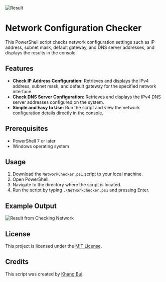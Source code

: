![Result](https://github.com/BHK0407/demo_network_checker/assets/152870369/aa0d86b3-dd98-4937-90dc-10dedf0d3ca1)
# Network Configuration Checker

This PowerShell script checks network configuration settings such as IP address, subnet mask, default gateway, and DNS server addresses, and displays the results in the console.

## Features

- **Check IP Address Configuration:** Retrieves and displays the IPv4 address, subnet mask, and default gateway for the specified network interface.
- **Check DNS Server Configuration:** Retrieves and displays the IPv4 DNS server addresses configured on the system.
- **Simple and Easy to Use:** Run the script and view the network configuration details directly in the console.

## Prerequisites

- PowerShell 7 or later
- Windows operating system

## Usage

1. Download the `NetworkChecker.ps1` script to your local machine.
2. Open PowerShell.
3. Navigate to the directory where the script is located.
4. Run the script by typing `.\NetworkChecker.ps1` and pressing Enter.

## Example Output

![Result from Checking Network](https://drive.google.com/drive/u/0/folders/1hsZuHZzMLoDf09pYfPFF9TMjZXqPa0CK)

## License

This project is licensed under the [MIT License](LICENSE).

## Credits

This script was created by [Khang Bui](https://github.com/BHK0407).
